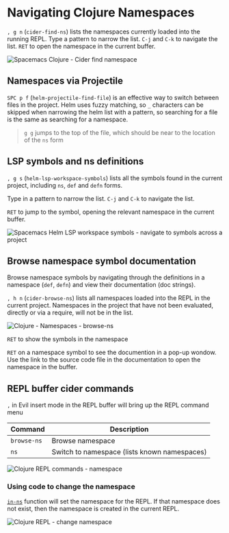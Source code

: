 # Navigating Clojure Namespaces

`, g n` (`cider-find-ns`) lists the namespaces currently loaded into the running REPL.  Type a pattern to narrow the list.  `C-j` and `C-k` to navigate the list.  `RET` to open the namespace in the current buffer.

![Spacemacs Clojure - Cider find namespace](https://raw.githubusercontent.com/practicalli/graphic-design/live/spacemacs/screenshots/spacemacs-clojure-cider-find-ns.png)

## Namespaces via Projectile

`SPC p f` (`helm-projectile-find-file`) is an effective way to switch between files in the project.  Helm uses fuzzy matching, so `_` characters can be skipped when narrowing the helm list with a pattern, so searching for a file is the same as searching for a namespace.

> `g g` jumps to the top of the file, which should be near to the location of the `ns` form


## LSP symbols and ns definitions

`, g s` (`helm-lsp-workspace-symbols`) lists all the symbols found in the current project, including `ns`, `def` and `defn` forms.

Type in a pattern to narrow the list. `C-j` and `C-k` to navigate the list.

`RET` to jump to the symbol, opening the relevant namespace in the current buffer.

![Spacemacs Helm LSP workspace symbols - navigate to symbols across a project](https://raw.githubusercontent.com/practicalli/graphic-design/live/spacemacs/screenshots/spacemacs-helm-lsp-workspace-symbols.png)


## Browse namespace symbol documentation

Browse namespace symbols by navigating through the definitions in a namespace (`def`, `defn`) and view their documentation (doc strings).

`, h n` (`cider-browse-ns`) lists all namespaces loaded into the REPL in the current project.  Namespaces in the project that have not been evaluated, directly or via a require, will not be in the list.

![Clojure - Namespaces - browse-ns](/spacemacs/images/spacemacs-clojure-namespace-browse-ns.png)

`RET` to show the symbols in the namespace

`RET` on a namespace symbol to see the documention in a pop-up wondow.  Use the link to the source code file in the documentation to open the namespace in the buffer.


## REPL buffer cider commands

`,` in Evil insert mode in the REPL buffer will bring up the REPL command menu

| Command     | Description                                  |
|-------------|----------------------------------------------|
| `browse-ns` | Browse namespace                             |
| `ns`        | Switch to namespace (lists known namespaces) |

![Clojure REPL commands - namespace](/spacemacs/images/spacemacs-clojure-repl-command-ns.png)


### Using code to change the namespace

[`in-ns`](https://clojuredocs.org/clojure.core/in-ns) function will set the namespace for the REPL.  If that namespace does not exist, then the namespace is created in the current REPL.

![Clojure REPL - change namespace](/spacemacs/images/spacemacs-clojure-repl-change-namespace-spacemacs-workshop.png)
